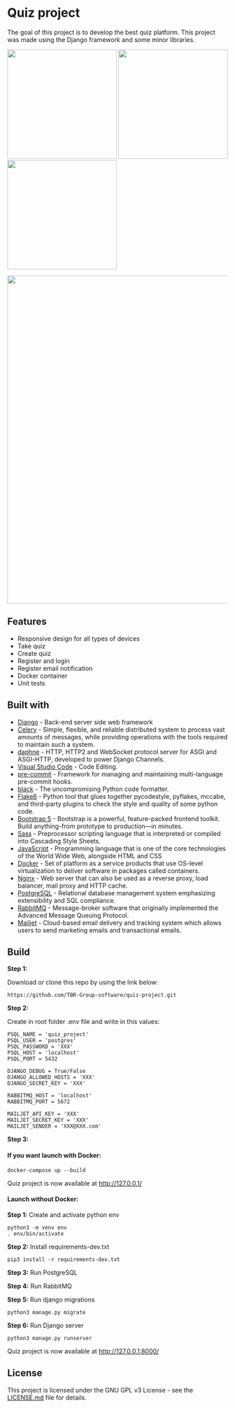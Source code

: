 # Quiz project
The goal of this project is to develop the best quiz platform. This project was made using the Django framework and some minor libraries.

<p float="center", align="justify ">
  <img src="https://github.com/TBR-Group-software/quiz-project/assets/19671971/d44f6697-480c-4e83-bfd9-e5d3710595be" width="250" />

  <img src="https://github.com/TBR-Group-software/quiz-project/assets/19671971/dc69a6ce-c1ab-421c-9053-84adc8a8acbe" width="250" />
     
  <img src="https://github.com/TBR-Group-software/quiz-project/assets/19671971/68a5e6a2-6203-4014-a666-57b18a61c2d7" width="250" />
</p>
<p>
  <img src="https://github.com/TBR-Group-software/quiz-project/assets/19671971/cee67f6f-5d20-4b3f-85be-c0d0599e712d" width="750" />
</p>

## Features

- Responsive design for all types of devices
- Take quiz
- Create quiz
- Register and login
- Register email notification
- Docker container
- Unit tests

## Built with
- [Django](https://www.djangoproject.com/) - Back-end server side web framework
- [Celery](https://docs.celeryq.dev/en/stable/) - Simple, flexible, and reliable distributed system to process vast amounts of messages, while providing operations with the tools required to maintain such a system.
- [daphne](https://github.com/django/daphne/) - HTTP, HTTP2 and WebSocket protocol server for ASGI and ASGI-HTTP, developed to power Django Channels.
- [Visual Studio Code](https://code.visualstudio.com/) - Code Editing.
- [pre-commit](https://pre-commit.com/) - Framework for managing and maintaining multi-language pre-commit hooks.
- [black](https://github.com/psf/black) - The uncompromising Python code formatter.
- [Flake8](https://github.com/pycqa/flake8) - Python tool that glues together pycodestyle, pyflakes, mccabe, and third-party plugins to check the style and quality of some python code.
- [Bootstrap 5](https://getbootstrap.com/) - Bootstrap is a powerful, feature-packed frontend toolkit. Build anything-from prototype to production—in minutes.
- [Sass](https://sass-lang.com/) - Preprocessor scripting language that is interpreted or compiled into Cascading Style Sheets.
- [JavaScript](https://www.ecma-international.org/publications-and-standards/standards/ecma-262/) - Programming language that is one of the core technologies of the World Wide Web, alongside HTML and CSS
- [Docker](https://www.docker.com/) - Set of platform as a service products that use OS-level virtualization to deliver software in packages called containers.
- [Nginx](https://www.nginx.com/) -  Web server that can also be used as a reverse proxy, load balancer, mail proxy and HTTP cache.
- [PostgreSQL](https://www.postgresql.org/) - Relational database management system emphasizing extensibility and SQL compliance.
- [RabbitMQ](https://www.rabbitmq.com/) - Message-broker software that originally implemented the Advanced Message Queuing Protocol.
- [Mailjet](https://www.mailjet.com/home/) - Cloud-based email delivery and tracking system which allows users to send marketing emails and transactional emails.

## Build

**Step 1:**

Download or clone this repo by using the link below:

```
https://github.com/TBR-Group-software/quiz-project.git
```

**Step 2:**

Create in root folder .env file and write in this values:

```
PSQL_NAME = 'quiz_project'
PSQL_USER = 'postgres'
PSQL_PASSWORD = 'XXX'
PSQL_HOST = 'localhost'
PSQL_PORT = 5432

DJANGO_DEBUG = True/False
DJANGO_ALLOWED_HOSTS = 'XXX'
DJANGO_SECRET_KEY = 'XXX'

RABBITMQ_HOST = 'localhost'
RABBITMQ_PORT = 5672

MAILJET_API_KEY = 'XXX'
MAILJET_SECRET_KEY = 'XXX'
MAILJET_SENDER = 'XXX@XXX.com'
```

**Step 3:**
#### If you want launch with Docker:

```
docker-compose up --build
```

Quiz project is now available at http://127.0.0.1/

#### Launch without Docker:

**Step 1:**
Create and activate python env
```
python3 -m venv env
. env/bin/activate
```
**Step 2:**
Install requirements-dev.txt
```
pip3 install -r requirements-dev.txt
```
**Step 3:**
Run PostgreSQL

**Step 4:**
Run RabbitMQ

**Step 5:**
Run django migrations
```
python3 manage.py migrate
```
**Step 6:**
Run Django server
```
python3 manage.py runserver
```

Quiz project is now available at http://127.0.0.1:8000/


## License
This project is licensed under the GNU GPL v3 License - see the [LICENSE.md](https://github.com/TBR-Group-software/quiz-project/blob/main/LICENSE) file for details.
